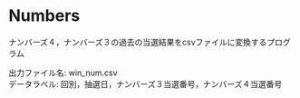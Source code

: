 # Numbers
ナンバーズ４，ナンバーズ３の過去の当選結果をcsvファイルに変換するプログラム

出力ファイル名: win_num.csv  
データラベル: 回別，抽選日，ナンバーズ３当選番号，ナンバーズ４当選番号

